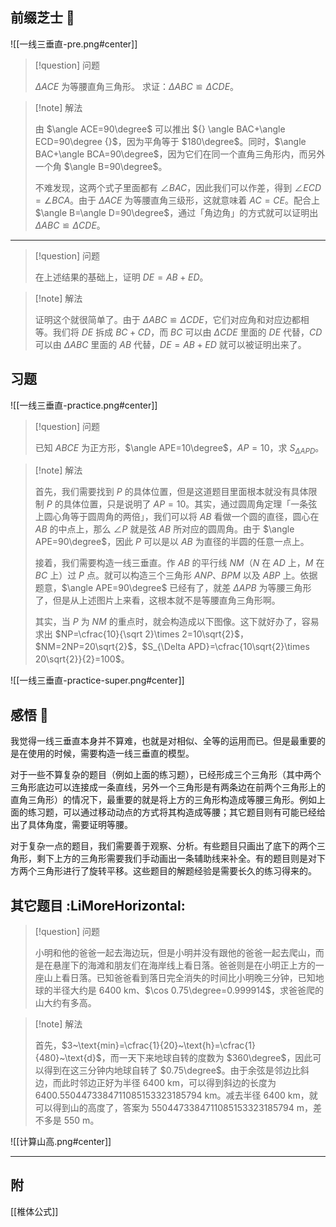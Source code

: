 ## 前缀芝士 🧀

![[一线三垂直-pre.png#center]]

> [!question] 问题
> 
> $\Delta ACE$ 为等腰直角三角形。 求证：${} \Delta ABC≌ \Delta CDE {}$。

> [!note] 解法
> 
> 由 $\angle ACE=90\degree$ 可以推出 ${} \angle BAC+\angle ECD=90\degree {}$，因为平角等于 $180\degree$。同时，$\angle BAC+\angle BCA=90\degree$，因为它们在同一个直角三角形内，而另外一个角 $\angle B=90\degree$。
> 
> 不难发现，这两个式子里面都有 $\angle BAC$，因此我们可以作差，得到 $\angle ECD=\angle BCA$。由于 $\Delta ACE$ 为等腰直角三级形，这就意味着 $AC=CE$。配合上 $\angle B=\angle D=90\degree$，通过「角边角」的方式就可以证明出 $\Delta ABC≌\Delta CDE$。

---

> [!question] 问题
> 
> 在上述结果的基础上，证明 ${} DE=AB+ED {}$。

> [!note] 解法
> 
> 证明这个就很简单了。由于 $\Delta ABC≌\Delta CDE$，它们对应角和对应边都相等。我们将 $DE$ 拆成 $BC+CD$，而 $BC$ 可以由 $\Delta CDE$ 里面的 $DE$ 代替，$CD$ 可以由 $\Delta ABC$ 里面的 $AB$ 代替，$DE=AB+ED$ 就可以被证明出来了。

## 习题

![[一线三垂直-practice.png#center]]

> [!question] 问题
> 
> 已知 $ABCE$ 为正方形，$\angle APE=10\degree$，$AP=10$，求 $S_{\Delta APD}$。

> [!note] 解法
> 
> 首先，我们需要找到 $P$ 的具体位置，但是这道题目里面根本就没有具体限制 $P$ 的具体位置，只是说明了 $AP=10$。其实，通过圆周角定理「一条弦上圆心角等于圆周角的两倍」，我们可以将 $AB$ 看做一个圆的直径，圆心在 $AB$ 的中点上，那么 $\angle P$ 就是弦 $AB$ 所对应的圆周角。由于 $\angle APE=90\degree$，因此 $P$ 可以是以 $AB$ 为直径的半圆的任意一点上。
> 
> 接着，我们需要构造一线三垂直。作 $AB$ 的平行线 $NM$（$N$ 在 $AD$ 上，$M$ 在 $BC$ 上）过 $P$ 点。就可以构造三个三角形 $ANP$、$BPM$ 以及 $ABP$ 上。依据题意，$\angle APE=90\degree$ 已经有了，就差 $\Delta APB$ 为等腰三角形了，但是从上述图片上来看，这根本就不是等腰直角三角形啊。
> 
> 其实，当 $P$ 为 $NM$ 的重点时，就会构造成以下图像。这下就好办了，容易求出 $NP=\cfrac{10}{\sqrt 2}\times 2=10\sqrt{2}$，$NM=2NP=20\sqrt{2}$，$S_{\Delta APD}=\cfrac{10\sqrt{2}\times 20\sqrt{2}}{2}=100$。

![[一线三垂直-practice-super.png#center]]

## 感悟 🤔

我觉得一线三垂直本身并不算难，也就是对相似、全等的运用而已。但是最重要的是在使用的时候，需要构造一线三垂直的模型。

对于一些不算复杂的题目（例如上面的练习题），已经形成三个三角形（其中两个三角形底边可以连接成一条直线，另外一个三角形是有两条边在前两个三角形上的直角三角形）的情况下，最重要的就是将上方的三角形构造成等腰三角形。例如上面的练习题，可以通过移动动点的方式将其构造成等腰；其它题目则有可能已经给出了具体角度，需要证明等腰。

对于复杂一点的题目，我们需要善于观察、分析。有些题目只画出了底下的两个三角形，剩下上方的三角形需要我们手动画出一条辅助线来补全。有的题目则是对下方两个三角形进行了旋转平移。这些题目的解题经验是需要长久的练习得来的。

## 其它题目 :LiMoreHorizontal:

> [!question] 问题
> 
> 小明和他的爸爸一起去海边玩，但是小明并没有跟他的爸爸一起去爬山，而是在悬崖下的海滩和朋友们在海岸线上看日落。爸爸则是在小明正上方的一座山上看日落。已知爸爸看到落日完全消失的时间比小明晚三分钟，已知地球的半径大约是 $6400~\text{km}$、$\cos 0.75\degree=0.999914$，求爸爸爬的山大约有多高。

> [!note] 解法
> 
> 首先，$3~\text{min}=\cfrac{1}{20}~\text{h}=\cfrac{1}{480}~\text{d}$，而一天下来地球自转的度数为 $360\degree$，因此可以得到在这三分钟内地球自转了 $0.75\degree$。由于余弦是邻边比斜边，而此时邻边正好为半径 $6400~\text{km}$，可以得到斜边的长度为 $6400.5504473384711085153323185794~\text{km}$。减去半径 $6400~\text{km}$，就可以得到山的高度了，答案为 $5504473384711085153323185794~\text{m}$，差不多是 $550~\text{m}$。

![[计算山高.png#center]]

---

## 附

[[椎体公式]]